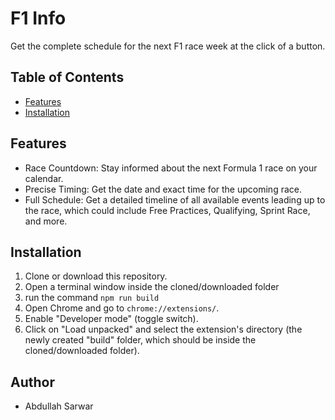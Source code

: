# F1 Info

Get the complete schedule for the next F1 race week at the click of a button.

## Table of Contents

- [Features](#features)
- [Installation](#installation)

## Features

- Race Countdown: Stay informed about the next Formula 1 race on your calendar.
- Precise Timing: Get the date and exact time for the upcoming race.
- Full Schedule: Get a detailed timeline of all available events leading up to the race, which could include Free Practices, Qualifying, Sprint Race, and more.

## Installation

1. Clone or download this repository.
2. Open a terminal window inside the cloned/downloaded folder
3. run the command ```npm run build```
4. Open Chrome and go to `chrome://extensions/`.
5. Enable "Developer mode" (toggle switch).
6. Click on "Load unpacked" and select the extension's directory (the newly created "build" folder, which should be inside the cloned/downloaded folder).

## Author

- Abdullah Sarwar

